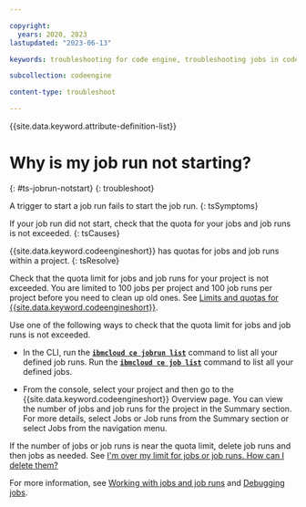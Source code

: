 ```yaml
---

copyright:
  years: 2020, 2023
lastupdated: "2023-06-13"

keywords: troubleshooting for code engine, troubleshooting jobs in code engine, troubleshooting batch jobs in code engine, job run troubleshooting in code engine, job troubleshooting in code engine, job, job run

subcollection: codeengine

content-type: troubleshoot

---
```


{{site.data.keyword.attribute-definition-list}}

# Why is my job run not starting?
{: #ts-jobrun-notstart}
{: troubleshoot}


A trigger to start a job run fails to start the job run.
{: tsSymptoms}


If your job run did not start, check that the quota for your jobs and job runs is not exceeded. 
{: tsCauses}


{{site.data.keyword.codeengineshort}} has quotas for jobs and job runs within a project.
{: tsResolve}

Check that the quota limit for jobs and job runs for your project is not exceeded. You are limited to 100 jobs per project and 100 job runs per project before you need to clean up old ones. See [Limits and quotas for {{site.data.keyword.codeengineshort}}](/docs/codeengine?topic=codeengine-limits).

Use one of the following ways to check that the quota limit for jobs and job runs is not exceeded.

* In the CLI, run the [**`ibmcloud ce jobrun list`**](/docs/codeengine?topic=codeengine-cli#cli-jobrun-list) command to list all your defined job runs. Run the [**`ibmcloud ce job list`**](/docs/codeengine?topic=codeengine-cli#cli-job-list) command to list all your defined jobs. 

* From the console, select your project and then go to the {{site.data.keyword.codeengineshort}} Overview page. You can view the number of jobs and job runs for the project in the Summary section. For more details, select Jobs or Job runs from the Summary section or select Jobs from the navigation menu.

If the number of jobs or job runs is near the quota limit, delete job runs and then jobs as needed. See [I'm over my limit for jobs or job runs. How can I delete them?](/docs/codeengine?topic=codeengine-ts-jobrun-deleteforquota)

For more information, see [Working with jobs and job runs](/docs/codeengine?topic=codeengine-job-plan) and [Debugging jobs](/docs/codeengine?topic=codeengine-troubleshoot-job).



